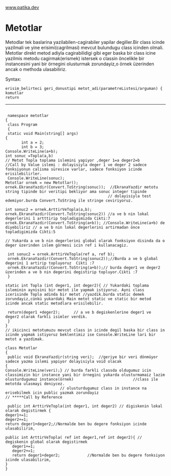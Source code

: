 www.patika.dev
# Metotlar


Metodlar tek baslarina yazilabilen-cagirabiler yapilar degiller.Bir class icinde yazilmali ve yine erisimi(cagrilmasi) mevcut bulundugu class icinden olmali.
Metotlar direkt metod adiyla cagirabilidigi gibi eger baska bir class icine yazilmis metodu cagirmak(erismek) istersek o classin öncelikle bir instancesini yani bir örnegini olusturmak zorundayiz,o örnek üzerinden ancak o methoda ulasabiliriz.

 Syntax:
 
  ```
  erisim_belirteci geri_donustipi metot_adi(parametreListesi/arguman) {
  komutlar
  return
  ```
  
 ---------------------------------------------------------------------------------------------------------

```

 namespace metotlar
{
 class Program
 {
 static void Main(string[] args)
{
       int a = 2;
       int b = 3;
Console.WriteLine(a+b);
int sonuc =Topla(a,b) 
// Metot Topla toplama islemini yapiyor ,deger 1=a deger2=b 
//Call by Value islemi : dolayisiyla deger 1 ve deger 2 sadece fonksiyonun calisma süresice varlar, sadece fonksiyon icinde erisilebilirler.
 Console.WriteLine(sonuc);
Metotlar ornek = new Metotlar();
ornek.EkranaYazdir(Convert.ToString(sonuc));  //EkranaYazdir metotu string tipinde bir veritipi bekliyor ama sonuc integer tipinde 
                                             // dolayisiyla test edemiyor.burda Convert.ToString ile stringe ceviriyoruz.

int sonuc2 = ornek.ArttirVeTopla(a,b); 
ornek.EkranaYazdir(Convert.ToString(sonuc2)) //a ve b nin lokal degerlerini 1 artttirip topladigimizda Cikti:7
ornek.EkranaYazdir(Convert.ToString(a+b)); //Console.WriteLine(a+b) de diyebiliriz // a ve b nin lokal degerlerini artirmadan önce topladigimizda Cikti:5

// Yukarda a ve b nin degerlerini global olarak fonksiyon disinda da o deger üzerinden islem görmesi icin ref i kullanacagiz.

 int sonuc2 = ornek.ArttirVeTopla(ref a, ref b); 
 ornek.EkranaYazdir(Convert.ToString(sonuc2));//Burda a ve b global degerini 1 artirip topluyoruz  Cikti :7
 ornek.EkranaYazdir(Convert.ToString(a+b));// burda deger1 ve deger2 üzerinden a ve b nin degerini degistirip topluyor.Cikti :7 
 }

static int Topla (int deger1, int deger2){ // Yukardaki toplama isleminin aynisini bir metot ile yapmak istiyoruz. Ayni class icerisinde Topla adinda bir metot //yazdik.burda static demek zorundayiz,cünkü yukardaki Main metot static ve static bir metod icinde ancak static metodlara erisilebilir.
 
 return(deger1 +deger2);      // a ve b degiskenlerine deger1 ve deger2 olarak farkli isimler verdik.
 }
}
// ikicinci metotumuzu mevcut class in icinde degil baska bir class in icinde yapmak istiyoruz beklentimiz ise Console.WriteLine lari bir metot a yazdimak.

class Metotlar
{ 
 public void EkranaYazdir(string veri);  //geriye bir veri dönmüyor sadece yazma islemi yapiyor dolayisiyla void olacak
{
Console.WriteLine(veri);} // burda farkli classda oldugumuz icin classimizin bir instance yani bir örnegini yukarda olusturmamaiz lazim olusturdugumuz instance(örnek)                          //class ile metotda ulasmayi deniycez.
                        // olusturdugumuz class in instance na erisebilmek icin public yazmak zorundayiz
// *****Call by Reference 

 public int ArttirVeTopla(int deger1, int deger2) // digiskenin lokal olarak degistirmek {
deger1+=1;
deger2+=1;
return deger1+deger2;//Normalde ben bu degere fonksiyon icinde ulasabilirim,

public int ArttirVeTopla( ref int deger1,ref int deger2){ // degiskenin global olarak degistirmek 
   deger1+=1;
   deger2+=1;
   return deger1+deger2;            //Normalde ben bu degere fonksiyon icinde ulasabilirim,
}
}
```
